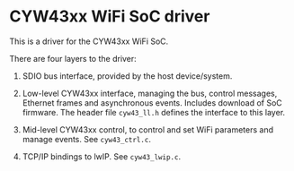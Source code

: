 # CYW43xx WiFi SoC driver

This is a driver for the CYW43xx WiFi SoC.

There are four layers to the driver:

1. SDIO bus interface, provided by the host device/system.

2. Low-level CYW43xx interface, managing the bus, control messages, Ethernet
   frames and asynchronous events. Includes download of SoC firmware. The
   header file `cyw43_ll.h` defines the interface to this layer.

3. Mid-level CYW43xx control, to control and set WiFi parameters and manage
   events. See `cyw43_ctrl.c`.

4. TCP/IP bindings to lwIP. See `cyw43_lwip.c`.
